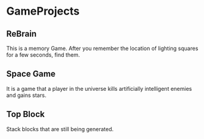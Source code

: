 # GameProjects

## ReBrain
This is a memory Game.
After you remember the location of lighting squares for a few seconds, find them.

## Space Game
It is a game that a player in the universe kills artificially intelligent enemies and gains stars.

## Top Block
Stack blocks that are still being generated.
